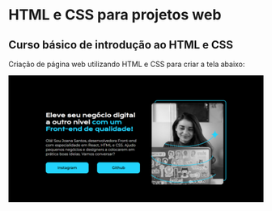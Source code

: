# HTML e CSS para projetos web
## Curso básico de introdução ao HTML e CSS
Criação de página web utilizando HTML e CSS para criar a tela abaixo:

![Imagem Apresentação](apresentacao_image.PNG)